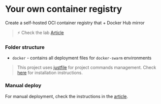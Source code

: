 # Your own container registry

Create a self-hosted OCI container registry that + Docker Hub mirror

> ⚡️ Check the lab [Article](https://blog.binyamin.dev/your-own-container-registry)

### Folder structure

- `docker` - contains all deployment files for `docker-swarm` environments

> This project uses [justfile](docker/r2/justfile) for project commands management. Check [here](https://just.systems/man/en/chapter_4.html) for installation instructions.

### Manual deploy

For manual deployment, check the instructions in the [article](https://blog.binyamin.dev/your-own-container-registry).